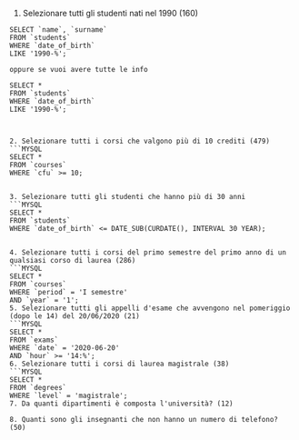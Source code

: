 1. Selezionare tutti gli studenti nati nel 1990 (160)

````MYSQL
SELECT `name`, `surname`
FROM `students`
WHERE `date_of_birth`
LIKE '1990-%';

oppure se vuoi avere tutte le info

SELECT *
FROM `students`
WHERE `date_of_birth`
LIKE '1990-%';



2. Selezionare tutti i corsi che valgono più di 10 crediti (479)
```MYSQL
SELECT *
FROM `courses`
WHERE `cfu` >= 10;


3. Selezionare tutti gli studenti che hanno più di 30 anni
```MYSQL
SELECT *
FROM `students`
WHERE `date_of_birth` <= DATE_SUB(CURDATE(), INTERVAL 30 YEAR);


4. Selezionare tutti i corsi del primo semestre del primo anno di un qualsiasi corso di laurea (286)
```MYSQL
SELECT *
FROM `courses`
WHERE `period` = 'I semestre'
AND `year` = '1';
5. Selezionare tutti gli appelli d'esame che avvengono nel pomeriggio (dopo le 14) del 20/06/2020 (21)
```MYSQL
SELECT *
FROM `exams`
WHERE `date` = '2020-06-20'
AND `hour` >= '14:%';
6. Selezionare tutti i corsi di laurea magistrale (38)
```MYSQL
SELECT *
FROM `degrees`
WHERE `level` = 'magistrale';
7. Da quanti dipartimenti è composta l'università? (12)

8. Quanti sono gli insegnanti che non hanno un numero di telefono? (50)
````
